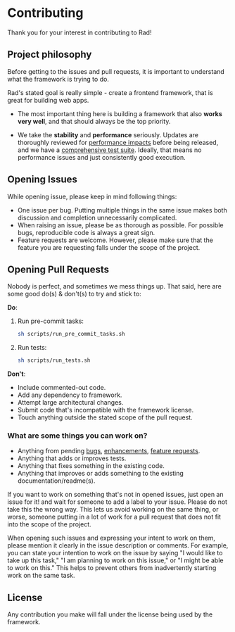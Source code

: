 # Contributing

Thank you for your interest in contributing to Rad!

## Project philosophy

Before getting to the issues and pull requests, it is important to understand what the framework is trying to do.

Rad's stated goal is really simple - create a frontend framework, that is great for building web apps. 

- The most important thing here is building a framework that also **works very well**, and that should always be the top priority.

- We take the **stability** and **performance** seriously. Updates are thoroughly reviewed for [performance impacts](https://github.com/erlage/rad-benchmarks) before being released, and we have a [comprehensive test suite](https://github.com/erlage/rad/tree/main/packages/rad/test). Ideally, that means no performance issues and just consistently good execution. 

## Opening Issues

While opening issue, please keep in mind following things:

- One issue per bug. Putting multiple things in the same issue makes both discussion and completion unnecessarily complicated.
- When raising an issue, please be as thorough as possible. For possible bugs, reproducible code is always a great sign.
- Feature requests are welcome. However, please make sure that the feature you are requesting falls under the scope of the project.

## Opening Pull Requests

Nobody is perfect, and sometimes we mess things up. That said, here are some good do(s) & don't(s) to try and stick to:

**Do**:

1. Run pre-commit tasks:
    ```sh
    sh scripts/run_pre_commit_tasks.sh
    ```

2. Run tests:
    ```sh
    sh scripts/run_tests.sh
    ```

**Don't**:

- Include commented-out code.
- Add any dependency to framework.
- Attempt large architectural changes.
- Submit code that's incompatible with the framework license.
- Touch anything outside the stated scope of the pull request.

### What are some things you can work on?

- Anything from pending [bugs](https://github.com/erlage/rad/labels/bug), [enhancements](https://github.com/erlage/rad/labels/enhancement), [feature requests](https://github.com/erlage/rad/labels/feature).
- Anything that adds or improves tests.
- Anything that fixes something in the existing code.
- Anything that improves or adds something to the existing documentation/readme(s).

If you want to work on something that's not in opened issues, just open an issue for it! and wait for someone to add a label to your issue. Please do not take this the wrong way. This lets us avoid working on the same thing, or worse, someone putting in a lot of work for a pull request that does not fit into the scope of the project.

When opening such issues and expressing your intent to work on them, please mention it clearly in the issue description or comments. For example, you can state your intention to work on the issue by saying "I would like to take up this task," "I am planning to work on this issue," or "I might be able to work on this." This helps to prevent others from inadvertently starting work on the same task.

## License
Any contribution you make will fall under the license being used by the framework.
